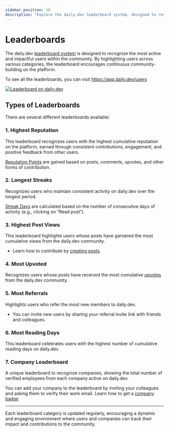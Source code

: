```yaml
---
sidebar_position: 10
description: "Explore the daily.dev leaderboard system, designed to recognize the most active and impactful users across various categories in the community."
---
```


# Leaderboards

The daily.dev [leaderboard system](https://app.daily.dev/users) is designed to recognize the most active and impactful users within the community. By highlighting users across various categories, the leaderboard encourages continuous community-building on the platform.

To see all the leaderboards, you can visit https://app.daily.dev/users

[![Leaderboard on daily,dev](https://github.com/user-attachments/assets/3fb20698-75e0-4512-ab1d-4654ecb7ba3d)](https://app.daily.dev/users)

## Types of Leaderboards

There are several different leaderboards available:

### 1. Highest Reputation
This leaderboard recognizes users with the highest cumulative reputation on the platform, earned through consistent contributions, engagement, and positive feedback from other users.

[Reputation Points](https://docs.daily.dev/docs/your-profile/reputation) are gained based on posts, comments, upvotes, and other forms of contribution.

### 2. Longest Streaks
Recognizes users who maintain consistent activity on daily.dev over the longest period.

[Streak Days](https://docs.daily.dev/docs/your-profile/weekly-goal#:~:text=Streak%20Tracking%E2%80%8B,dev.) are calculated based on the number of consecutive days of activity (e.g., clicking on “Read post”).

### 3. Highest Post Views
This leaderboard highlights users whose posts have garnered the most cumulative views from the daily.dev community.

- Learn how to contribute by [creating posts](https://app.daily.dev/squads/create).

### 4. Most Upvoted
Recognizes users whose posts have received the most cumulative [upvotes](https://docs.daily.dev/docs/key-features/upvotes) from the daily.dev community.

### 5. Most Referrals
Highlights users who refer the most new members to daily.dev.

- You can invite new users by sharing your referral invite link with friends and colleagues.

### 6. Most Reading Days
This leaderboard celebrates users with the highest number of cumulative reading days on daily.dev.

### 7. Company Leaderboard
A unique leaderboard to recognize companies, showing the total number of verified employees from each company active on daily.dev.

You can add your company to the leaderboard by inviting your colleagues and asking them to verify their work email. Learn how to get a [company badge](https://docs.daily.dev/docs/your-profile/verified-badge)

---

Each leaderboard category is updated regularly, encouraging a dynamic and engaging environment where users and companies can track their impact and contributions to the community.
